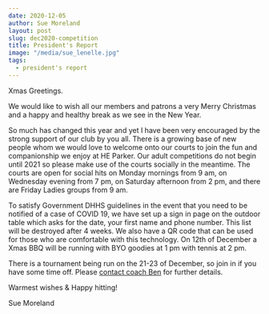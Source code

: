 ```yaml
---
date: 2020-12-05
author: Sue Moreland
layout: post
slug: dec2020-competition
title: President's Report
image: "/media/sue_lenelle.jpg"
tags:
  - president's report
---
```


Xmas Greetings.

We would like to wish all our members and patrons a very Merry Christmas and a happy and healthy break as we see in the New Year.

So much has changed this year and yet I have been very encouraged by the strong support of our club by you all. There is a growing base of new people whom we would love to welcome onto our courts to join the fun and companionship we enjoy at HE Parker. Our adult competitions do not begin until 2021 so please make use of the courts socially in the meantime. The courts are open for social hits on Monday mornings from 9 am, on Wednesday evening from 7 pm, on Saturday afternoon from 2 pm, and there are Friday Ladies groups from 9 am.

To satisfy Government DHHS guidelines in the event that you need to be notified of a case of COVID 19, we have set up a sign in page on the outdoor table which asks for the date, your first name and phone number. This list will be destroyed after 4 weeks. We also have a QR code that can be used for those who are comfortable with this technology. On 12th of December a Xmas BBQ will be running with BYO goodies at 1 pm with tennis at 2 pm.

There is a tournament being run on the 21-23 of December, so join in if you have some time off. Please [contact coach Ben](https://www.facebook.com/advantedgetennis/) for further details.

Warmest wishes & Happy hitting!

Sue Moreland
